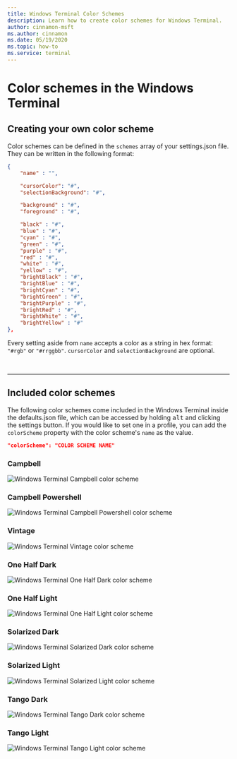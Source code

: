 ```yaml
---
title: Windows Terminal Color Schemes
description: Learn how to create color schemes for Windows Terminal.
author: cinnamon-msft
ms.author: cinnamon
ms.date: 05/19/2020
ms.topic: how-to
ms.service: terminal
---
```


# Color schemes in the Windows Terminal

## Creating your own color scheme

Color schemes can be defined in the `schemes` array of your settings.json file. They can be written in the following format:

```json
{
    "name" : "",

    "cursorColor": "#",
    "selectionBackground": "#",

    "background" : "#",
    "foreground" : "#",

    "black" : "#",
    "blue" : "#",
    "cyan" : "#",
    "green" : "#",
    "purple" : "#",
    "red" : "#",
    "white" : "#",
    "yellow" : "#",
    "brightBlack" : "#",
    "brightBlue" : "#",
    "brightCyan" : "#",
    "brightGreen" : "#",
    "brightPurple" : "#",
    "brightRed" : "#",
    "brightWhite" : "#",
    "brightYellow" : "#"
},
```

Every setting aside from `name` accepts a color as a string in hex format: `"#rgb"` or `"#rrggbb"`. `cursorColor` and `selectionBackground` are optional.

<br />

___

## Included color schemes

The following color schemes come included in the Windows Terminal inside the defaults.json file, which can be accessed by holding <kbd>alt</kbd> and clicking the settings button. If you would like to set one in a profile, you can add the `colorScheme` property with the color scheme's `name` as the value.

```json
"colorScheme": "COLOR SCHEME NAME"
```

### Campbell

![Windows Terminal Campbell color scheme](./../images/campbell-color-scheme.png)

### Campbell Powershell

![Windows Terminal Campbell Powershell color scheme](./../images/campbell-powershell-color-scheme.png)

### Vintage

![Windows Terminal Vintage color scheme](./../images/vintage-color-scheme.png)

### One Half Dark

![Windows Terminal One Half Dark color scheme](./../images/one-half-dark-color-scheme.png)

### One Half Light

![Windows Terminal One Half Light color scheme](./../images/one-half-light-color-scheme.png)

### Solarized Dark

![Windows Terminal Solarized Dark color scheme](./../images/solarized-dark-color-scheme.png)

### Solarized Light

![Windows Terminal Solarized Light color scheme](./../images/solarized-light-color-scheme.png)

### Tango Dark

![Windows Terminal Tango Dark color scheme](./../images/tango-dark-color-scheme.png)

### Tango Light

![Windows Terminal Tango Light color scheme](./../images/tango-light-color-scheme.png)
